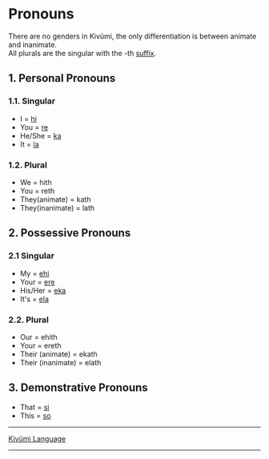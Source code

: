 # Pronouns

There are no genders in Kivümi, the only differentiation is between animate and inanimate.  
All plurals are the singular with the -th [suffix](./Suffixes.md).

## 1. Personal Pronouns

### 1.1. Singular

- I = [hi](./Kivümi%20Dictionary/hi.md)
- You = [re](./Kivümi%20Dictionary/re.md)
- He/She = [ka](./Kivümi%20Dictionary/ka.md)
- It = [la](./Kivümi%20Dictionary/la.md)

### 1.2. Plural

- We = hith
- You = reth
- They(animate) = kath
- They(inanimate) = lath

## 2. Possessive Pronouns

### 2.1 Singular

- My = [ehi](./Kivümi%20Dictionary/ehi.md)
- Your = [ere](./Kivümi%20Dictionary/ere.md)
- His/Her = [eka](./Kivümi%20Dictionary/eka.md)
- It's = [ela](./Kivümi%20Dictionary/ela.md)

### 2.2. Plural

- Our = ehith
- Your = ereth
- Their (animate) = ekath
- Their (inanimate) = elath

## 3. Demonstrative Pronouns

- That = [si](./Kivümi%20Dictionary/si.md)
- This = [so](./Kivümi%20Dictionary/so.md)

---

[Kivümi Language](README.md)

---